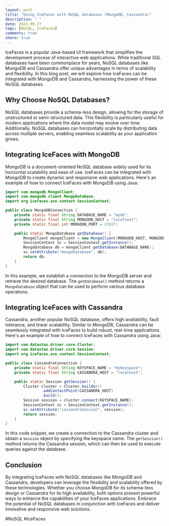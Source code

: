 ```yaml
---
layout: post
title: "Using IceFaces with NoSQL databases (MongoDB, Cassandra)"
description: " "
date: 2023-09-27
tags: [NoSQL, IceFaces]
comments: true
share: true
---
```


IceFaces is a popular Java-based UI framework that simplifies the development process of interactive web applications. While traditional SQL databases have been commonplace for years, NoSQL databases like MongoDB and Cassandra offer unique advantages in terms of scalability and flexibility. In this blog post, we will explore how IceFaces can be integrated with MongoDB and Cassandra, harnessing the power of these NoSQL databases.

## Why Choose NoSQL Databases?

NoSQL databases provide a schema-less design, allowing for the storage of unstructured or semi-structured data. This flexibility is particularly useful for modern applications where the data model may evolve over time. Additionally, NoSQL databases can horizontally scale by distributing data across multiple servers, enabling seamless scalability as your application grows.

## Integrating IceFaces with MongoDB
MongoDB is a document-oriented NoSQL database widely used for its horizontal scalability and ease of use. IceFaces can be integrated with MongoDB to create dynamic and responsive web applications. Here's an example of how to connect IceFaces with MongoDB using Java:

```java
import com.mongodb.MongoClient;
import com.mongodb.client.MongoDatabase;
import org.icefaces.ace.context.SessionContext;

public class MongoDBConnection {
    private static final String DATABASE_NAME = "mydb";
    private static final String MONGODB_HOST = "localhost";
    private static final int MONGODB_PORT = 27017;

    public static MongoDatabase getDatabase() {
        MongoClient mongoClient = new MongoClient(MONGODB_HOST, MONGODB_PORT);
        SessionContext sc = SessionContext.getInstance();
        MongoDatabase db = mongoClient.getDatabase(DATABASE_NAME);
        sc.setAttribute("mongoDatabase", db);
        return db;
    }
}
```
In this example, we establish a connection to the MongoDB server and retrieve the desired database. The `getDatabase()` method returns a `MongoDatabase` object that can be used to perform various database operations.

## Integrating IceFaces with Cassandra
Cassandra, another popular NoSQL database, offers high availability, fault tolerance, and linear scalability. Similar to MongoDB, Cassandra can be seamlessly integrated with IceFaces to build robust, real-time applications. Here's an example of how to connect IceFaces with Cassandra using Java:

```java
import com.datastax.driver.core.Cluster;
import com.datastax.driver.core.Session;
import org.icefaces.ace.context.SessionContext;

public class CassandraConnection {
    private static final String KEYSPACE_NAME = "mykeyspace";
    private static final String CASSANDRA_HOST = "localhost";

    public static Session getSession() {
        Cluster cluster = Cluster.builder()
                .addContactPoint(CASSANDRA_HOST)
                .build();
        Session session = cluster.connect(KEYSPACE_NAME);
        SessionContext sc = SessionContext.getInstance();
        sc.setAttribute("cassandraSession", session);
        return session;
    }
}
```
In this code snippet, we create a connection to the Cassandra cluster and obtain a `Session` object by specifying the keyspace name. The `getSession()` method returns the Cassandra session, which can then be used to execute queries against the database.

## Conclusion
By integrating IceFaces with NoSQL databases like MongoDB and Cassandra, developers can leverage the flexibility and scalability offered by these technologies. Whether you choose MongoDB for its schema-less design or Cassandra for its high availability, both options present powerful ways to enhance the capabilities of your IceFaces applications. Embrace the potential of NoSQL databases in conjunction with IceFaces and deliver innovative and responsive web solutions.

#NoSQL #IceFaces